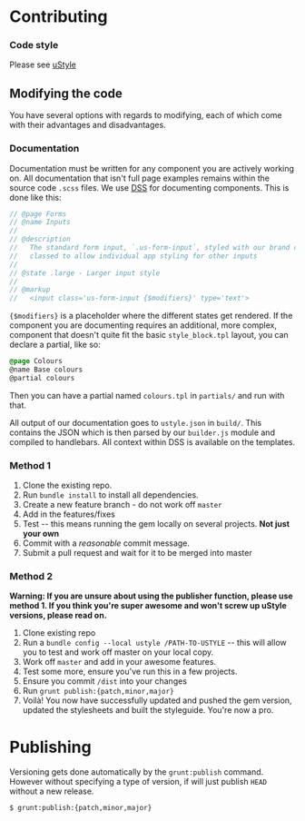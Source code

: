 # Contributing

### Code style
Please see [uStyle](http://ustyle.guide)

## Modifying the code

You have several options with regards to modifying, each of which come with their advantages and disadvantages.

### Documentation

Documentation must be written for any component you are actively working on. All documentation that isn't full page examples remains within the source code `.scss` files. We use [DSS](https://github.com/darcyclarke/DSS) for documenting components. This is done like this:

```scss
// @page Forms
// @name Inputs
// 
// @description
//   The standard form input, `.us-form-input`, styled with our brand colours. Explicitly
//   classed to allow individual app styling for other inputs
//
// @state .large - Larger input style
//
// @markup
//   <input class='us-form-input {$modifiers}' type='text'>
```

`{$modifiers}` is a placeholder where the different states get rendered. If the component you are documenting requires an additional, more complex, component that doesn't quite fit the basic `style_block.tpl` layout, you can declare a partial, like so:

```scss
@page Colours
@name Base colours
@partial colours
```

Then you can have a partial named `colours.tpl` in `partials/` and run with that.

All output of our documentation goes to `ustyle.json` in `build/`. This contains the JSON which is then parsed by our `builder.js` module and compiled to handlebars. All context within DSS is available on the templates.

### Method 1

1. Clone the existing repo.
1. Run `bundle install` to install all dependencies.
1. Create a new feature branch - do not work off `master`
1. Add in the features/fixes
1. Test -- this means running the gem locally on several projects. **Not just your own**
1. Commit with a *reasonable* commit message.
1. Submit a pull request and wait for it to be merged into master


### Method 2

**Warning: If you are unsure about using the publisher function, please use method 1. If you think you're super awesome and won't screw up uStyle versions, please read on.**

1. Clone existing repo
1. Run a `bundle config --local ustyle /PATH-TO-USTYLE` -- this will allow you to test and work off master on your local copy.
1. Work off `master` and add in your awesome features.
1. Test some more, ensure you've run this in a few projects.
2. Ensure you commit `/dist` into your changes
1. Run `grunt publish:{patch,minor,major}`
1. Voilà! You now have successfully updated and pushed the gem version, updated the stylesheets and built the styleguide. You're now a pro.

Publishing
===

Versioning gets done automatically by the `grunt:publish` command. However without specifying a type of version, if will just publish `HEAD` without a new release. 

`$ grunt:publish:{patch,minor,major}`
